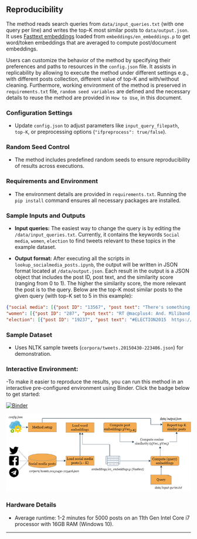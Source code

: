 ## Reproducibility
The method reads search queries from `data/input_queries.txt` (with one query per line) and writes the top-K most similar posts to `data/output.json`. It uses [Fasttext embeddings](https://dl.fbaipublicfiles.com/fasttext/vectors-english/wiki-news-300d-1M.vec.zip) loaded from `embeddings/en_embeddings.p` to get word/token embeddings that are averaged to compute post/document embeddings.

Users can customize the behavior of the method by specifying their preferences and paths to resources in the `config.json` file. It assists in replicability by allowing to execute the method under different settings e.g., with different posts collection, different value of top-K and with/without cleaning. Furthermore, working environment of the method is preserved in `requirements.txt` file, `random seed variables` are defined and the necessary details to reuse the method are provided in `How to Use`, in this document.
### Configuration Settings
- Update `config.json` to adjust parameters like `input_query_filepath`, `top-K`, or preprocessing options (`"ifpreprocess": true/false`).

### Random Seed Control
- The method includes predefined random seeds to ensure reproducibility of results across executions.

### Requirements and Environment
- The environment details are provided in `requirements.txt`. Running the `pip install` command ensures all necessary packages are installed.

### Sample Inputs and Outputs
- **Input queries:** The easiest way to change the query is by editing the `/data/input_queries.txt`. Currently, it contains the keywords `Social media`, `women`, `election` to find tweets relevant to these topics in the example dataset.

- **Output format:** After executing all the scripts in `lookup_socialmedia_posts.ipynb`, the output will be written in JSON format located at `/data/output.json`. Each result in the output is a JSON object that includes the post ID, post text, and the similarity score (ranging from 0 to 1). The higher the similarity score, the more relevant the post is to the query.
Below are the top-K most similar posts to the given query (with top-K set to 5 in this example):

```json
{"social media": [{"post ID": "13567", "post text": "There's something a bit \"dad dancing\" about the way the Tories try to electioneer via social media https://t.co/WH0cmv76VD", "sim score": "0.9372139191497816"}, {"post ID": "9732", "post text": "It's extremely comforting to know that the power of mainstream media has been diluted by social media? #SNP", "sim score": "0.9371564729455584"}, {"post ID": "18324", "post text": "@mmaher70 @RichardJMurphy So why cant they defend the position thats just total incompetence constantly allow Tories to set agenda esp media", "sim score": "0.918129503287474"}, {"post ID": "13807", "post text": "RT @599tb: UKIP treated very differently by media #AskNigelFarage http://t.co/pLxsraTDTJ", "sim score": "0.9179315218984065"}, {"post ID": "14961", "post text": "RT @599tb: UKIP treated very differently by media #AskNigelFarage http://t.co/pLxsraTDTJ", "sim score": "0.9179315218984065"}],
"women": [{"post ID": "287", "post text": "RT @macplus4: And. Miliband stumbled. Much bigger issues to discuss - NHS, mental health, foodbanks, homelessness, usual cuts to women &amp; ch\u2026", "sim score": "0.9999048991755727"}, {"post ID": "2902", "post text": "Pigs sweat, men perspire  https://t.co/6ZIU37HYPh", "sim score": "0.7674937266310939"}, {"post ID": "4592", "post text": "@NRKesp1 \nD\u00e5 ser det m\u00f8rkt ut for han...\nVerre blir det om det blir sj\u00f8lstyre og for England ?\nTory kan tape men likevel vinne...", "sim score": "0.7657890410727743"}, {"post ID": "1972", "post text": "SNP now entrusts political polls to till girls. #snpout  https://t.co/U4EqIL7MV9", "sim score": "0.6339039759462265"}, {"post ID": "1872", "post text": "@alisonthewliss SNP now entrusts political polls to till girls. #snpout", "sim score": "0.6339039759462265"}],
"election": [{"post ID": "19237", "post text": "#ELECTION2015  https://t.co/WgCyxkkAkc", "sim score": "0.9999999995861624"}, {"post ID": "14156", "post text": "#NigelFarage #UKIP #Election2015 http://t.co/oyr8o5aJCv", "sim score": "0.99999999834465"}, {"post ID": "3134", "post text": "@MarkDiStef Haha this is hilarious &amp; brilliant. Twitter with politicians is so empty. #onmessage #tories #election http://t.co/TloIFHijCU", "sim score": "0.9999999981778775"}, {"post ID": "1399", "post text": "RT @MPH1982: #edmiliband #miliband #therock #election2015 https://t.co/3VxgBE3t4q", "sim score": "0.9999999962754627"}, {"post ID": "979", "post text": "RT @MPH1982: #edmiliband #miliband #therock #election2015 https://t.co/3VxgBE3t4q", "sim score": "0.9999999962754627"}]}
```

### Sample Dataset
- Uses NLTK sample tweets (`corpora/tweets.20150430-223406.json`) for demonstration.

### Interactive Environment:  
-To make it easier to reproduce the results, you can run this method in an interactive pre-configured environment using Binder. Click the badge below to get started:  

   [![Binder](https://mybinder.org/badge_logo.svg)](https://notebooks.gesis.org/binder/v2/gh/BDA-KTS/semantic-search-over_social-media-posts/HEAD?labpath=semantic-search-over_social-media-posts.ipynb)

   ![alt semantic search design](semantic-search-design.png)

### Hardware Details
- Average runtime: 1-2 minutes for 5000 posts on an 11th Gen Intel Core i7 processor with 16GB RAM (Windows 10).

---
